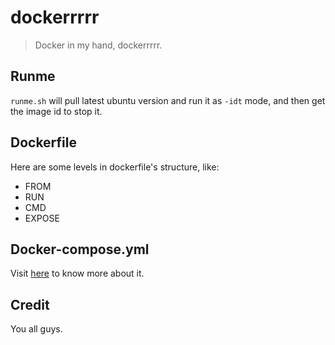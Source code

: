 # dockerrrrr

> Docker in my hand, dockerrrrr.

## Runme

`runme.sh` will pull latest ubuntu version and run it as `-idt` mode, and then get the image id to stop it.

## Dockerfile

Here are some levels in dockerfile's structure, like:

- FROM
- RUN
- CMD
- EXPOSE

## Docker-compose.yml

Visit [here](https://www.runoob.com/docker/docker-compose.html) to know more about it.

## Credit

You all guys.
